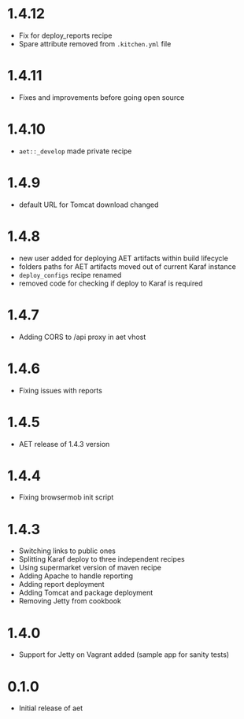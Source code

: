 # 1.4.12

* Fix for deploy_reports recipe
* Spare attribute removed from `.kitchen.yml` file

# 1.4.11

* Fixes and improvements before going open source

# 1.4.10

* `aet::_develop` made private recipe

# 1.4.9

* default URL for Tomcat download changed

# 1.4.8

* new user added for deploying AET artifacts within build lifecycle
* folders paths for AET artifacts moved out of current Karaf instance
* `deploy_configs` recipe renamed
* removed code for checking if deploy to Karaf is required

# 1.4.7

* Adding CORS to /api proxy in aet vhost

# 1.4.6

* Fixing issues with reports

# 1.4.5

* AET release of 1.4.3 version

# 1.4.4

* Fixing browsermob init script

# 1.4.3

* Switching links to public ones
* Splitting Karaf deploy to three independent recipes
* Using supermarket version of maven recipe
* Adding Apache to handle reporting
* Adding report deployment
* Adding Tomcat and package deployment
* Removing Jetty from cookbook

# 1.4.0

* Support for Jetty on Vagrant added (sample app for sanity tests)

# 0.1.0

* Initial release of aet
